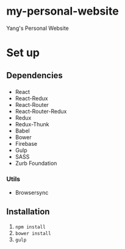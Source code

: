 # my-personal-website
Yang's Personal Website

# Set up

## Dependencies

### 
- React
- React-Redux
- React-Router
- React-Router-Redux
- Redux
- Redux-Thunk
- Babel
- Bower
- Firebase
- Gulp
- SASS
- Zurb Foundation

### Utils
- Browsersync

## Installation
1. `npm install`
2. `bower install`
3. `gulp`
